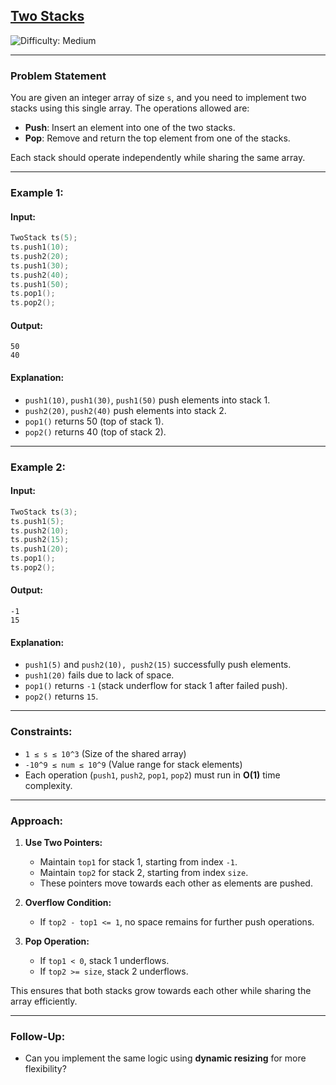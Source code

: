 ## [Two Stacks](https://www.naukri.com/code360/problems/two-stacks_983634)

<img src='https://img.shields.io/badge/Difficulty-Medium-orange' alt='Difficulty: Medium' />

---

### Problem Statement
You are given an integer array of size `s`, and you need to implement two stacks using this single array. The operations allowed are:

- **Push**: Insert an element into one of the two stacks.
- **Pop**: Remove and return the top element from one of the stacks.

Each stack should operate independently while sharing the same array.

---

### Example 1:

#### **Input:**
```cpp
TwoStack ts(5);
ts.push1(10);
ts.push2(20);
ts.push1(30);
ts.push2(40);
ts.push1(50);
ts.pop1();
ts.pop2();
```

#### **Output:**
```
50
40
```

#### **Explanation:**
- `push1(10)`, `push1(30)`, `push1(50)` push elements into stack 1.
- `push2(20)`, `push2(40)` push elements into stack 2.
- `pop1()` returns 50 (top of stack 1).
- `pop2()` returns 40 (top of stack 2).

---

### Example 2:

#### **Input:**
```cpp
TwoStack ts(3);
ts.push1(5);
ts.push2(10);
ts.push2(15);
ts.push1(20);
ts.pop1();
ts.pop2();
```

#### **Output:**
```
-1
15
```

#### **Explanation:**
- `push1(5)` and `push2(10), push2(15)` successfully push elements.
- `push1(20)` fails due to lack of space.
- `pop1()` returns `-1` (stack underflow for stack 1 after failed push).
- `pop2()` returns `15`.

---

### Constraints:
- `1 ≤ s ≤ 10^3` (Size of the shared array)
- `-10^9 ≤ num ≤ 10^9` (Value range for stack elements)
- Each operation (`push1`, `push2`, `pop1`, `pop2`) must run in **O(1)** time complexity.

---

### Approach:
1. **Use Two Pointers:**
   - Maintain `top1` for stack 1, starting from index `-1`.
   - Maintain `top2` for stack 2, starting from index `size`.
   - These pointers move towards each other as elements are pushed.
   
2. **Overflow Condition:**
   - If `top2 - top1 <= 1`, no space remains for further push operations.
   
3. **Pop Operation:**
   - If `top1 < 0`, stack 1 underflows.
   - If `top2 >= size`, stack 2 underflows.

This ensures that both stacks grow towards each other while sharing the array efficiently.

---

### Follow-Up:
- Can you implement the same logic using **dynamic resizing** for more flexibility?

